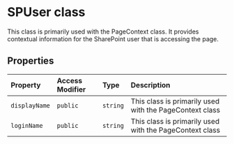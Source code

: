 # SPUser class





This class is primarily used with the PageContext class. It provides contextual information 
for the SharePoint user that is accessing the page. 


## Properties

| Property	   | Access Modifier | Type	| Description|
|:-------------|:----|:-------|:-----------|
|`displayName`     | `public` | `string` | This class is primarily used with the PageContext class |
|`loginName`     | `public` | `string` | This class is primarily used with the PageContext class |






